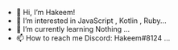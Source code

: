 - 👋 Hi, I’m Hakeem!
- 👀 I’m interested in JavaScript , Kotlin , Ruby...
- 🌱 I’m currently learning Nothing ...
- 📫 How to reach me Discord: Hakeem#8124 ...

<!---
hakeem-husam/hakeem-husam is a ✨ special ✨ repository because its `README.md` (this file) appears on your GitHub profile.
You can click the Preview link to take a look at your changes.
--->
